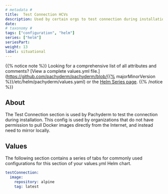 ```yaml
---
# metadata # 
title:  Test Connection HCVs
description: Used by certain orgs to test connection during installation of Pachyderm.
date: 
# taxonomy #
tags: ["configuration", "helm"]
series: ["helm"]
seriesPart:
weight: 13
label: situational
---
```


{{% notice note %}}
Looking for a comprehensive list of all attributes and comments? [View a complete values.yml file.](https://github.com/pachyderm/pachyderm/blob/{{% majorMinorVersion %}}/etc/helm/pachyderm/values.yaml) or the [Helm Series page](/series/helm).
{{% /notice %}}

## About 

The Test Connection section is used by Pachyderm to test the connection during installation. This config is used by organizations that do not have permission to pull Docker images directly from the Internet, and instead need to mirror locally. 

## Values

The following section contains a series of tabs for commonly used configurations for this section of your values.yml Helm chart. 


```s
testConnection:
  image:
    repository: alpine
    tag: latest
```
